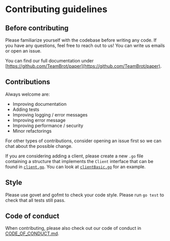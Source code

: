 # Contributing guidelines

## Before contributing

Please familiarize yourself with the codebase before writing any code. If you have any questions, feel free to reach out to us! You can write us emails or open an issue.

You can find our full documentation under [https://github.com/TeamBrot/paper](https://github.com/TeamBrot/paper).

## Contributions

Always welcome are:

- Improving documentation
- Adding tests
- Improving logging / error messages
- Improving error message
- Improving performance / security
- Minor refactorings

For other types of contributions, consider opening an issue first so we can chat about the possible change.

If you are considering adding a client, please create a new `.go` file containing a structure that implements the `Client` interface that can be found in [`client.go`](client/client.go). You can look at [`clientBasic.go`](client/clientBasic.go) for an example.

## Style

Please use govet and gofmt to check your code style. Please run `go test` to check that all tests still pass.

## Code of conduct

When contributing, please also check out our code of conduct in [CODE_OF_CONDUCT.md](CODE_OF_CONDUCT.md).

